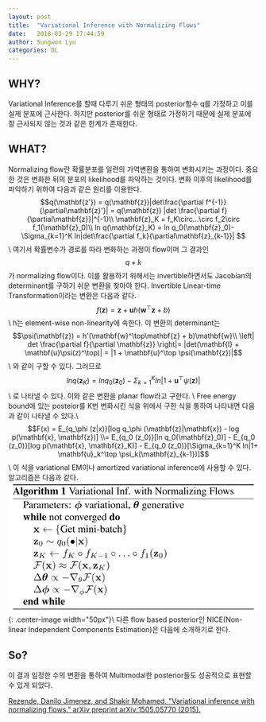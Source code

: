 ```yaml
---
layout: post
title:  "Variational Inference with Normalizing Flows"
date:   2018-03-29 17:44:59
author: Sungwon Lyu
categories: DL
---
```


## WHY? 
Variational Inference를 할때 다루기 쉬운 형태의 posterior함수 q를 가정하고 이를 실제 분포에 근사한다. 하지만 posterior를 쉬운 형태로 가정하기 때문에 실제 분포에 잘 근사되지 않는 것과 같은 한계가 존재한다. 

## WHAT?
Normalizing flow란 확률분포를 일련의 가역변환을 통하여 변화시키는 과정이다. 중요한 것은 변화한 뒤의 분포의 likelihood를 파악하는 것이다. 변화 이후의 likelihood를 파악하기 위하여 다음과 같은 원리를 이용한다.
$$q(\mathbf{z'}) = q(\mathbf{z})|det\frac{\partial f^{-1}}{\partial\mathbf{z}'}| = q(\mathbf{z}) |det \frac{\partial f}{\partial\mathbf{z}}|^{-1}\\
\mathbf{z}_K = f_K\circ...\circ f_2\circ f_1(\mathbf{z}_0)\\
ln q(\mathbf{z}_K) = ln q_0(\mathbf{z}_0)-\Sigma_{k=1}^K ln|det\frac{\partial f_k}{\partial\mathbf{z}_{k-1}}| $$\\
여기서 확률변수가 경로를 따라 변화하는 과정이 flow이며 그 결과인 $$q+k$$가 normalizing flow이다. 이를 활용하기 위해서는 invertible하면서도 Jacobian의 determinant를 구하기 쉬운 변환을 찾아야 한다. Invertible Linear-time Transformation이라는 변환은 다음과 같다. 
$$f(\mathbf{z}) = \mathbf{z} + \mathbf{u}h(\mathbf{w}^\top \mathbf{z} + b)$$\\
h는 element-wise non-linearity에 속한다. 이 변환의 determinant는
$$\psi(\mathbf{z}) = h'(\mathbf{w}^\top\mathbf{z} + b)\mathbf{w}\\
\left| det \frac{\partial f}{\partial \mathbf{z}} \right|= |det(\mathbf{I} + \mathbf{u}\psi(z)^\top)| = |1 + \mathbf{u}^\top \psi(\mathbf{z})|$$\\
와 같이 구할 수 있다. 그러므로
$$ln q(\mathbf{z}_K) = ln q_0(\mathbf{z}_0)-\Sigma_{k=1}^K ln|1 + \mathbf{u}^\top \psi(\mathbf{z})| $$\\
로 나타낼 수 있다. 이와 같은 변환을 planar flow라고 구한다. \\
Free energy bound에 있는 posteior를 K번 변화시킨 식을 위에서 구한 식을 통하여 나타내면 다음과 같이 나타낼 수 있다.\\
$$F(x) = E_{q_\phi (z|x)}[log q_\phi (\mathbf{z}|\mathbf{x}) - log p(\mathbf{x}, \mathbf{z})] \\= E_{q_0 (z_0)}[ln q_0(\mathbf{z}_0)] - E_{q_0 (z_0)}[log p(\mathbf{x}, \mathbf{z}_K)] - E_{q_0 (z_0)}[\Sigma_{k=1}^K ln|1+ \mathbf{u}_k^\top \psi_k(\mathbf{z}_{k-1})]$$ \\
이 식을 variational EM이나 amortized variational inference에 사용할 수 있다. 알고리즘은 다음과 같다.
![image](/assets/images/nf.png){: .center-image width="50px"}\\
다른 flow based posterior인 NICE(Non-linear Independent Components Estimation)은 다음에 소개하기로 한다. 

## So?
이 결과 일정한 수의 변환을 통하여 Multimodal한 posterior들도 성공적으로 표현할 수 있게 되었다. 

[Rezende, Danilo Jimenez, and Shakir Mohamed. "Variational inference with normalizing flows." arXiv preprint arXiv:1505.05770 (2015).](https://arxiv.org/abs/1505.05770)
